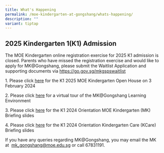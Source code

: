 ```yaml
---
title: What's Happening
permalink: /moe-kindergarten-at-gongshang/whats-happening/
description: ""
variant: tiptap
---
```

<h2>2025 Kindergarten 1(K1) Admission</h2>
<p>The MOE Kindergarten online registration exercise for 2025 K1 admission
is closed. Parents who have missed the registration exercise and would
like to apply for MK@Gongshang, please submit the Waitlist Application
and supporting documents via <a href="https://go.gov.sg/mkgspswaitlist" rel="noopener noreferrer nofollow" target="_blank">https://go.gov.sg/mkgspswaitlist</a>
</p>
<p></p>
<p>1. Please click <a href="https://go.gov.sg/mkopenhouse2024" rel="noopener noreferrer nofollow" target="_blank">here</a> for
the K1 2025 MOE Kindergarten Open House on 3 February 2024</p>
<p>2. Please click <a href="https://drive.google.com/file/d/1k7M8wW1jxyaSaSD4t6xlWzlaqKi3g9E9/view?usp=sharing" rel="noopener noreferrer nofollow" target="_blank">here</a> for
a virtual tour of the MK@Gongshang Learning Environment</p>
<p>3. Please click <a href="https://go.gov.sg/mkslides" rel="noopener noreferrer nofollow" target="_blank">here</a> for
the K1 2024 Orientation MOE Kindergarten (MK) Briefing slides</p>
<p>4. Please click <a href="https://go.gov.sg/kcareslides" rel="noopener noreferrer nofollow" target="_blank">here</a> for
the K1 2024 Orientation Kindergarten Care (KCare) Briefing slides</p>
<p>If you have any queries regarding MK@Gongshang, you may email the MK at&nbsp;
<a href="mailto:mk_gongshang@moe.edu.sg" rel="noopener noreferrer nofollow" target="_blank">mk_gongshang@moe.edu.sg</a>&nbsp;or call 67831191.</p>